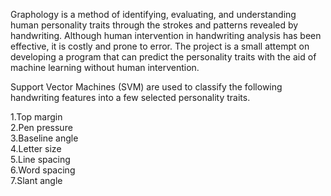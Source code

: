 Graphology is a method of identifying, evaluating, and understanding human personality traits through the strokes and patterns revealed by handwriting. Although human intervention in handwriting analysis has been effective, it is costly and prone to error. The project is a small attempt on developing a program that can predict the personality traits with the aid of machine learning without human intervention.

Support Vector Machines (SVM) are used to classify the following handwriting features into a few selected personality traits.

1.Top margin <br>
2.Pen pressure<br>
3.Baseline angle<br>
4.Letter size<br>
5.Line spacing<br>
6.Word spacing<br>
7.Slant angle<br>
